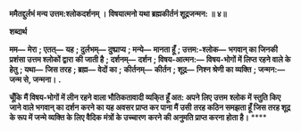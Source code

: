 **ममैतद्दुर्लभं मन्य उत्तम:श्लोकदर्शनम् ।** **विषयात्मनो यथा ब्रह्मकीर्तनं शूद्रजन्मन: ॥ ४॥** 

**शब्दार्थ** 

**मम—** **मेरा** **; एतत्—** **यह** **; दुर्लभम्—** **दुष्प्राप्य** **; मन्ये—** **मानता हूँ** **; उत्तम:-श्लोक—** **भगवान् का जिनकी प्रशंसा उत्तम श्लोकों द्वारा** **की जाती है** **; दर्शनम्—** **दर्शन** **; विषय-आत्मन:—** **विषय-भोगों में लिप्त रहने वाले के हेतु** **; यथा—** **जिस तरह** **; ब्रह्म—** **वेदों का** **;** **कीर्तनम्—** **कीर्तन** **; शूद्र—** **निश्न श्रेणी का व्यक्ति** **; जन्मन:—** **जन्म से, जन्मना।** **.** 

**चूँकि मैं विषय-भोगों में लीन रहने वाला भौतिकतावादी व्यकि्त हूँ अत: अपने लिए उत्तम** **श्लोक में स्तुति किए जाने वाले भगवान् का दर्शन करने का यह अवसर प्राप्त कर पाना मैं उसी** **तरह कठिन समझता हूँ जिस तरह शूद्र के रूप में जन्मे व्यक्ति के लिए वैदिक मंत्रों के उच्चारण** **करने की अनुमति प्राप्त करना होता है।** **** 